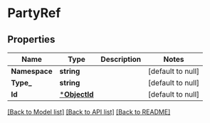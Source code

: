 # PartyRef

## Properties
Name | Type | Description | Notes
------------ | ------------- | ------------- | -------------
**Namespace** | **string** |  | [default to null]
**Type_** | **string** |  | [default to null]
**Id** | [***ObjectId**](ObjectId.md) |  | [default to null]

[[Back to Model list]](../README.md#documentation-for-models) [[Back to API list]](../README.md#documentation-for-api-endpoints) [[Back to README]](../README.md)

